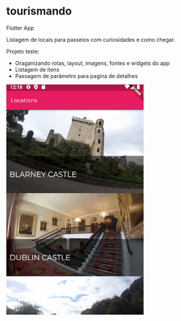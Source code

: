 # tourismando

Flutter App

Listagem de locais para passeios com curiosidades e como chegar.

Projeto teste: 

- Oraganizando rotas, layout, imagens, fontes e widgets do app
- Listagem de itens 
- Passagem de parâmetro para pagina de detalhes

![alt text](flutterapptest.gif)
